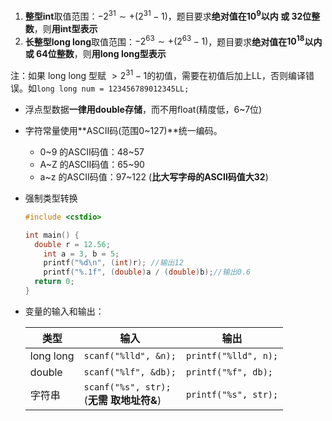 1. **整型int**取值范围：$-2^{31} \sim +(2^{31}-1)$，题目要求**绝对值在$10^9$以内 或 32位整数**，则**用int型表示**
2. **长整型long long**取值范围：$-2^{63} \sim +(2^{63}-1)$，题目要求**绝对值在$10^{18}$以内 或 64位整数**，则**用long long型表示**

注：如果 long long 型赋 $> 2^{31}-1$的初值，需要在初值后加上LL，否则编译错误。如`long long num = 123456789012345LL;`

- 浮点型数据**一律用double存储**，而不用float(精度低，6~7位)

- 字符常量使用**ASCII码(范围0~127)**统一编码。

  - 0~9 的ASCII码值：48~57
  - A~Z 的ASCII码值：65~90
  - a~z 的ASCII码值：97~122 (**比大写字母的ASCII码值大32**)

- 强制类型转换

  ```c++
  #include <cstdio>
  
  int main() {
  	double r = 12.56;
      int a = 3, b = 5;
      printf("%d\n", (int)r); //输出12
      printf("%.1f", (double)a / (double)b);//输出0.6
  	return 0;
  }
  ```

- 变量的输入和输出：

  | 类型      | 输入                                          | 输出                 |
  | --------- | --------------------------------------------- | -------------------- |
  | long long | `scanf("%lld", &n);`                          | `printf("%lld", n);` |
  | double    | `scanf("%lf", &db);`                          | `printf("%f", db);`  |
  | 字符串    | `scanf("%s", str);`<br />(**无需 取地址符&**) | `printf("%s", str);` |